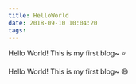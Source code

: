 ```yaml
---
title: HelloWorld
date: 2018-09-10 10:04:20
tags: 
---
```


Hello World! This is my first blog~ :star:


Hello World! This is my first blog~ :smile:



